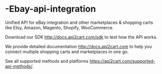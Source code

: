 # -Ebay-api-integration
 Unified API for eBay integration and other marketplaces &amp; shopping carts like Etsy, Amazon, Magento, Shopify, WooCommerce.
 
 Download our SDK http://docs.api2cart.com/sdk to test how the API works.  

We provide detailed documentation http://docs.api2cart.com to help you connect multiple shopping carts and marketplaces
 in one go.   
 
 See all supported methods and platforms https://api2cart.com/supported-api-methods/. 
